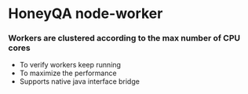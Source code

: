 # HoneyQA node-worker
### Workers are clustered according to the max number of CPU cores

* To verify workers keep running
* To maximize the performance
* Supports native java interface bridge
